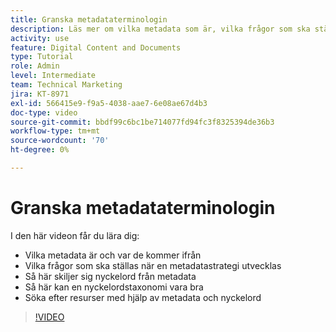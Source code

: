 ```yaml
---
title: Granska metadataterminologin
description: Läs mer om vilka metadata som är, vilka frågor som ska ställas när du utvecklar en metadatastrategi och mycket mer i [!UICONTROL Workfront DAM].
activity: use
feature: Digital Content and Documents
type: Tutorial
role: Admin
level: Intermediate
team: Technical Marketing
jira: KT-8971
exl-id: 566415e9-f9a5-4038-aae7-6e08ae67d4b3
doc-type: video
source-git-commit: bbdf99c6bc1be714077fd94fc3f8325394de36b3
workflow-type: tm+mt
source-wordcount: '70'
ht-degree: 0%

---
```


# Granska metadataterminologin

I den här videon får du lära dig:

* Vilka metadata är och var de kommer ifrån
* Vilka frågor som ska ställas när en metadatastrategi utvecklas
* Så här skiljer sig nyckelord från metadata
* Så här kan en nyckelordstaxonomi vara bra
* Söka efter resurser med hjälp av metadata och nyckelord

>[!VIDEO](https://video.tv.adobe.com/v/335234/?quality=12&learn=on&enablevpops=1)
